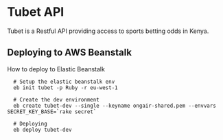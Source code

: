 # Tubet API

Tubet is a Restful API providing access to sports betting odds in Kenya.


## Deploying to AWS Beanstalk

How to deploy to Elastic Beanstalk

```
  # Setup the elastic beanstalk env
  eb init tubet -p Ruby -r eu-west-1

  # Create the dev environment
  eb create tubet-dev --single --keyname ongair-shared.pem --envvars SECRET_KEY_BASE=`rake secret`

  # Deploying
  eb deploy tubet-dev
```
